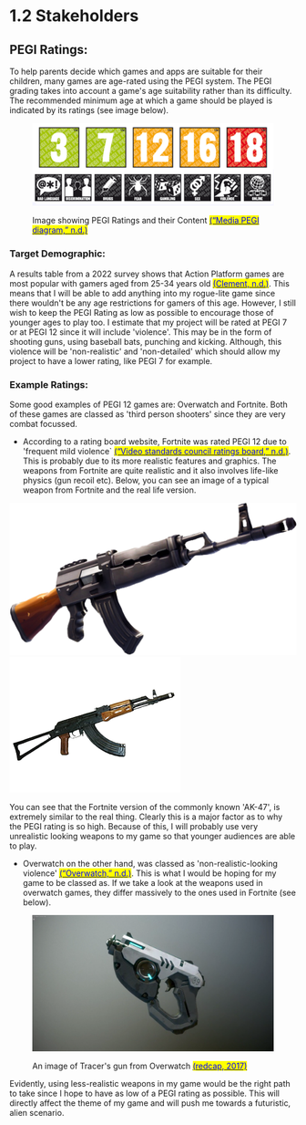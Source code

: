 # 1.2 Stakeholders

## PEGI Ratings:

To help parents decide which games and apps are suitable for their children, many games are age-rated using the PEGI system. The PEGI grading takes into account a game's age suitability rather than its difficulty. The recommended minimum age at which a game should be played is indicated by its ratings (see image below).

<figure><img src="../.gitbook/assets/image (2) (1) (1) (1).png" alt=""><figcaption><p>Image showing PEGI Ratings and their Content <a href="../reference-page.md"><mark style="color:blue;">(“Media PEGI diagram,” n.d.)</mark></a></p></figcaption></figure>

### Target Demographic:

A results table from a 2022 survey shows that Action Platform games are most popular with gamers aged from 25-34 years old [<mark style="color:blue;">(Clement, n.d.)</mark>](../reference-page.md). This means that I will be able to add anything into my rogue-lite game since there wouldn't be any age restrictions for gamers of this age. However, I still wish to keep the PEGI Rating as low as possible to encourage those of younger ages to play too. I estimate that my project will be rated at PEGI 7 or at PEGI 12 since it will include 'violence'. This may be in the form of shooting guns, using baseball bats, punching and kicking. Although, this violence will be 'non-realistic' and 'non-detailed' which should allow my project to have a lower rating, like PEGI 7 for example.

### Example Ratings:

Some good examples of PEGI 12 games are: Overwatch and Fortnite. Both of these games are classed as 'third person shooters' since they are very combat focussed.

* According to a rating board website, Fortnite was rated PEGI 12 due to 'frequent mild violence\` [<mark style="color:blue;">(“Video standards council ratings board,” n.d.)</mark>](../reference-page.md). This is probably due to its more realistic features and graphics. The weapons from Fortnite are quite realistic and it also involves life-like physics (gun recoil etc). Below, you can see an image of a typical weapon from Fortnite and the real life version.

![](<../.gitbook/assets/image (4) (1) (1) (1).png>)![](<../.gitbook/assets/image (6) (1) (1).png>)

You can see that the Fortnite version of the commonly known 'AK-47', is extremely similar to the real thing. Clearly this is a major factor as to why the PEGI rating is so high. Because of this, I will probably use very unrealistic looking weapons to my game so that younger audiences are able to play.&#x20;

* Overwatch on the other hand, was classed as 'non-realistic-looking violence' [<mark style="color:blue;">(“Overwatch,” n.d.)</mark>](../reference-page.md). This is what I would be hoping for my game to be classed as. If we take a look at the weapons used in overwatch games, they differ massively to the ones used in Fortnite (see below).

<figure><img src="../.gitbook/assets/image (5) (1).png" alt=""><figcaption><p>An image of Tracer's gun from Overwatch <a href="../reference-page.md"><mark style="color:blue;">(redcap, 2017)</mark></a></p></figcaption></figure>

Evidently, using less-realistic weapons in my game would be the right path to take since I hope to have as low of a PEGI rating as possible. This will directly affect the theme of my game and will push me towards a futuristic, alien scenario.
